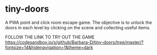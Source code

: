# tiny-doors
  A PWA point and click room escape game. The objective is to unlock the doors in each level by clicking on the scene and collecting useful items.
  
  FOLLOW THE LINK TO TRY OUT THE GAME
  https://codesandbox.io/s/github/Barbara-D/tiny-doors/tree/master/?fontsize=14&hidenavigation=1&theme=dark
